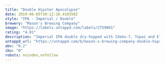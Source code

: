 ```yaml
---
title: "Double Hipster Apocalypse"
date: 2019-06-05T10:12:18.410358Z
style: "IPA - Imperial / Double"
brewery: "Mason's Brewing Company"
image: "https://labels.untappd.com/labels/2759001"
rating: "4.01"
description: "Imperial IPA double dry-hopped with Idaho-7, Topaz and Ella hops. "
untappd_url: "https://untappd.com/b/mason-s-brewing-company-double-hipster-apocalypse/2759001"
abv: "8.2"
ibu: "0"
robots: noindex,nofollow
---
```

